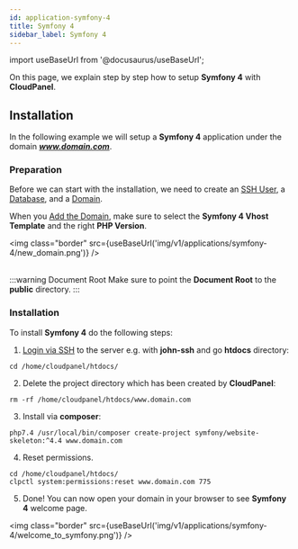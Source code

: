 ```yaml
---
id: application-symfony-4
title: Symfony 4
sidebar_label: Symfony 4
---
```


import useBaseUrl from '@docusaurus/useBaseUrl';

On this page, we explain step by step how to setup **Symfony 4** with **CloudPanel**.

## Installation

In the following example we will setup a **Symfony 4** application under the domain ***www.domain.com***.

### Preparation

Before we can start with the installation, we need to create an [SSH User](users#adding-a-user), a [Database](databases#adding-a-database), and a [Domain](domains#adding-a-domain).

When you [Add the Domain](domains#adding-a-domain), make sure to select the **Symfony 4 Vhost Template** and the right **PHP Version**.

<img class="border" src={useBaseUrl('img/v1/applications/symfony-4/new_domain.png')} /> <br /><br />

:::warning Document Root
Make sure to point the **Document Root** to the **public** directory.
:::

### Installation

To install **Symfony 4** do the following steps:

1. [Login via SSH](users#ssh-login) to the server e.g. with **john-ssh** and go **htdocs** directory:

```
cd /home/cloudpanel/htdocs/
```

2. Delete the project directory which has been created by **CloudPanel**:

```
rm -rf /home/cloudpanel/htdocs/www.domain.com
```

3. Install via **composer**:

```
php7.4 /usr/local/bin/composer create-project symfony/website-skeleton:^4.4 www.domain.com
```

4. Reset permissions.

```
cd /home/cloudpanel/htdocs/
clpctl system:permissions:reset www.domain.com 775
```

5. Done! You can now open your domain in your browser to see **Symfony 4** welcome page.

<img class="border" src={useBaseUrl('img/v1/applications/symfony-4/welcome_to_symfony.png')} /> 